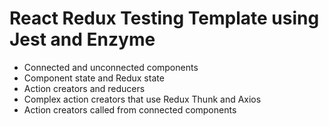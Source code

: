 # React Redux Testing Template using Jest and Enzyme


* Connected and unconnected components
* Component state and Redux state
* Action creators and reducers
* Complex action creators that use Redux Thunk and Axios
* Action creators called from connected components
